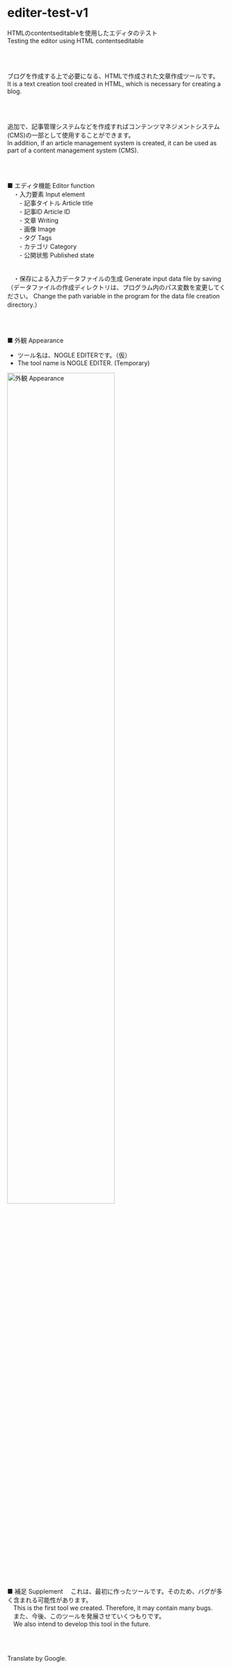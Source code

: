 # editer-test-v1
HTMLのcontentseditableを使用したエディタのテスト<br>
Testing the editor using HTML contentseditable

<br><br>

ブログを作成する上で必要になる、HTMLで作成された文章作成ツールです。<br>
It is a text creation tool created in HTML, which is necessary for creating a blog.

<br><br>

追加で、記事管理システムなどを作成すればコンテンツマネジメントシステム(CMS)の一部として使用することができます。<br>
In addition, if an article management system is created, it can be used as part of a content management system (CMS).

<br><br>

■ エディタ機能 Editor function<br>
&emsp;・入力要素 Input element<br>
&emsp;&emsp;- 記事タイトル Article title<br>
&emsp;&emsp;- 記事ID  Article ID<br>
&emsp;&emsp;- 文章 Writing<br>
&emsp;&emsp;- 画像 Image<br>
&emsp;&emsp;- タグ Tags<br>
&emsp;&emsp;- カテゴリ Category<br>
&emsp;&emsp;- 公開状態 Published state<br>
  <br><br>
&emsp;・保存による入力データファイルの生成 Generate input data file by saving<br>
    （データファイルの作成ディレクトリは、プログラム内のパス変数を変更してください。 Change the path variable in the program for the data file creation directory.）

<br><br>

■ 外観 Appearance
* ツール名は、NOGLE EDITERです。（仮）<br>
* The tool name is NOGLE EDITER. (Temporary)
<img src="https://media.noble-gleam.com/github/editer-test-v1.png" style="width:70%;" alt="外観 Appearance">

<br><br>

■ 補足 Supplement
&emsp;これは、最初に作ったツールです。そのため、バグが多く含まれる可能性があります。<br>
&emsp;This is the first tool we created. Therefore, it may contain many bugs.
  <br>
&emsp;また、今後、このツールを発展させていくつもりです。<br>
&emsp;We also intend to develop this tool in the future.

<br><br>

Translate by Google.
